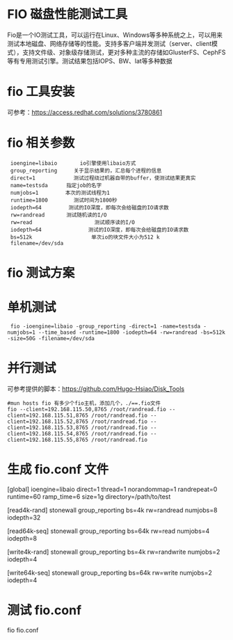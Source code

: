 # FIO 磁盘性能测试工具

 Fio是一个IO测试工具，可以运行在Linux、Windows等多种系统之上，可以用来测试本地磁盘、网络存储等的性能。支持多客户端并发测试（server、client模式），支持文件级、对象级存储测试，更对多种主流的存储如GlusterFS、CephFS等有专用测试引擎。测试结果包括IOPS、BW、lat等多种数据

# fio 工具安装

可参考：https://access.redhat.com/solutions/3780861

# fio 相关参数

     ioengine=libaio  　　  io引擎使用libaio方式
     group_reporting 　　 关于显示结果的，汇总每个进程的信息
     direct=1 　　　　　   测试过程绕过机器自带的buffer，使测试结果更真实
     name=testsda 　　　指定job的名字
     numjobs=1 　　　　 本次的测试线程为1
     runtime=1800 　　    测试时间为1800秒
     iodepth=64 　　　　 测试的IO深度，即每次会给磁盘的IO请求数
     rw=randread 　　　 测试随机读的I/O
     rw=read                    测试顺序读的I/O
     iodepth=64               测试的IO深度，即每次会给磁盘的IO请求数
     bs=512k                   单次io的块文件大小为512 k
     filename=/dev/sda   
    
# fio 测试方案

 # 单机测试
   
     fio -ioengine=libaio -group_reporting -direct=1 -name=testsda -numjobs=1 --time_based -runtime=1800 -iodepth=64 -rw=randread -bs=512k -size=50G -filename=/dev/sda   
    
 # 并行测试
 
   可参考提供的脚本：https://github.com/Hugo-Hsiao/Disk_Tools
 
    #mun hosts fio 有多少个fio主机，添加几个，./==.fio文件
    fio --client=192.168.115.50,8765 /root/randread.fio --client=192.168.115.51,8765 /root/randread.fio --client=192.168.115.52,8765 /root/randread.fio --       client=192.168.115.53,8765 /root/randread.fio --client=192.168.115.54,8765 /root/randread.fio --client=192.168.115.55,8765 /root/randread.fio   
 # 生成 fio.conf 文件
[global]
ioengine=libaio
direct=1
thread=1
norandommap=1
randrepeat=0
runtime=60
ramp_time=6
size=1g
directory=/path/to/test

[read4k-rand]
stonewall
group_reporting
bs=4k
rw=randread
numjobs=8
iodepth=32

[read64k-seq]
stonewall
group_reporting
bs=64k
rw=read
numjobs=4
iodepth=8

[write4k-rand]
stonewall
group_reporting
bs=4k
rw=randwrite
numjobs=2
iodepth=4

[write64k-seq]
stonewall
group_reporting
bs=64k
rw=write
numjobs=2
iodepth=4
# 测试 fio.conf
fio fio.conf
